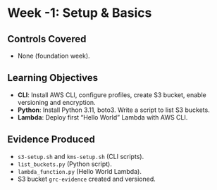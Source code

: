 # Week -1: Setup & Basics

## Controls Covered
- None (foundation week).

## Learning Objectives
- **CLI**: Install AWS CLI, configure profiles, create S3 bucket, enable versioning and encryption.
- **Python**: Install Python 3.11, boto3. Write a script to list S3 buckets.
- **Lambda**: Deploy first “Hello World” Lambda with AWS CLI.

## Evidence Produced
- `s3-setup.sh` and `kms-setup.sh` (CLI scripts).
- `list_buckets.py` (Python script).
- `lambda_function.py` (Hello World Lambda).
- S3 bucket `grc-evidence` created and versioned.

